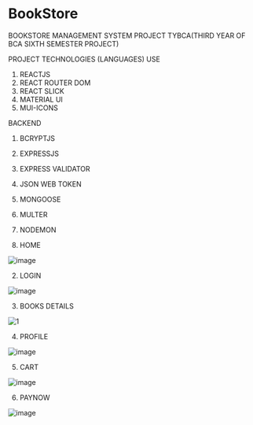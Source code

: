 # BookStore
BOOKSTORE MANAGEMENT SYSTEM PROJECT TYBCA(THIRD YEAR OF BCA SIXTH SEMESTER PROJECT)

PROJECT TECHNOLOGIES (LANGUAGES) USE
1. REACTJS
2. REACT ROUTER DOM
3. REACT SLICK
4. MATERIAL UI
5. MUI-ICONS

BACKEND
1. BCRYPTJS
2. EXPRESSJS
3. EXPRESS VALIDATOR
4. JSON WEB TOKEN
5. MONGOOSE
6. MULTER
7. NODEMON

1. HOME

![image](https://user-images.githubusercontent.com/111139558/184533733-8e0dd5d5-0dfc-4292-8f08-5d624d2d099b.png)

2. LOGIN

![image](https://user-images.githubusercontent.com/111139558/184535526-62a560a2-572d-4754-acc2-2165af88be19.png)

3. BOOKS DETAILS

![1](https://user-images.githubusercontent.com/111139558/184535427-8fd60225-08c7-4b37-8ae5-73672f73ff37.png)

4. PROFILE

![image](https://user-images.githubusercontent.com/111139558/184533838-b96384ed-d177-4641-bc25-13f586c75f52.png)

5. CART

![image](https://user-images.githubusercontent.com/111139558/184533869-47ea087b-e157-4aa0-ba14-66a7ce576257.png)

6. PAYNOW

![image](https://user-images.githubusercontent.com/111139558/184533908-0cb192a9-572c-4ba4-a2df-9753b4f6a51f.png)
